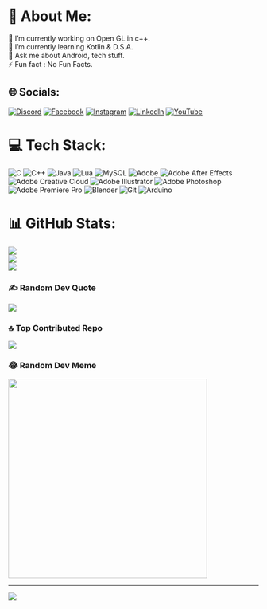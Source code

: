 # 💫 About Me:
🔭 I’m currently working on Open GL in c++.<br>🌱 I’m currently learning Kotlin & D.S.A.<br>💬 Ask me about Android, tech stuff.<br>⚡ Fun fact : No Fun Facts.


## 🌐 Socials:
[![Discord](https://img.shields.io/badge/Discord-%237289DA.svg?logo=discord&logoColor=white)](https://discord.gg/wrwhyHA2CF) [![Facebook](https://img.shields.io/badge/Facebook-%231877F2.svg?logo=Facebook&logoColor=white)](https://facebook.com/OmAnand ) [![Instagram](https://img.shields.io/badge/Instagram-%23E4405F.svg?logo=Instagram&logoColor=white)](https://instagram.com/om._.anand) [![LinkedIn](https://img.shields.io/badge/LinkedIn-%230077B5.svg?logo=linkedin&logoColor=white)](https://linkedin.com/in/omanand10) [![YouTube](https://img.shields.io/badge/YouTube-%23FF0000.svg?logo=YouTube&logoColor=white)](https://youtube.com/@Om-Anand) 

# 💻 Tech Stack:
![C](https://img.shields.io/badge/c-%2300599C.svg?style=for-the-badge&logo=c&logoColor=white) ![C++](https://img.shields.io/badge/c++-%2300599C.svg?style=for-the-badge&logo=c%2B%2B&logoColor=white) ![Java](https://img.shields.io/badge/java-%23ED8B00.svg?style=for-the-badge&logo=openjdk&logoColor=white) ![Lua](https://img.shields.io/badge/lua-%232C2D72.svg?style=for-the-badge&logo=lua&logoColor=white) ![MySQL](https://img.shields.io/badge/mysql-4479A1.svg?style=for-the-badge&logo=mysql&logoColor=white) ![Adobe](https://img.shields.io/badge/adobe-%23FF0000.svg?style=for-the-badge&logo=adobe&logoColor=white) ![Adobe After Effects](https://img.shields.io/badge/Adobe%20After%20Effects-9999FF.svg?style=for-the-badge&logo=Adobe%20After%20Effects&logoColor=white) ![Adobe Creative Cloud](https://img.shields.io/badge/Adobe%20Creative%20Cloud-DA1F26.svg?style=for-the-badge&logo=Adobe%20Creative%20Cloud&logoColor=white) ![Adobe Illustrator](https://img.shields.io/badge/adobe%20illustrator-%23FF9A00.svg?style=for-the-badge&logo=adobe%20illustrator&logoColor=white) ![Adobe Photoshop](https://img.shields.io/badge/adobe%20photoshop-%2331A8FF.svg?style=for-the-badge&logo=adobe%20photoshop&logoColor=white) ![Adobe Premiere Pro](https://img.shields.io/badge/Adobe%20Premiere%20Pro-9999FF.svg?style=for-the-badge&logo=Adobe%20Premiere%20Pro&logoColor=white) ![Blender](https://img.shields.io/badge/blender-%23F5792A.svg?style=for-the-badge&logo=blender&logoColor=white) ![Git](https://img.shields.io/badge/git-%23F05033.svg?style=for-the-badge&logo=git&logoColor=white) ![Arduino](https://img.shields.io/badge/-Arduino-00979D?style=for-the-badge&logo=Arduino&logoColor=white)
# 📊 GitHub Stats:
![](https://github-readme-stats.vercel.app/api?username=Om-anand-0&theme=radical&hide_border=false&include_all_commits=true&count_private=true)<br/>
![](https://github-readme-streak-stats.herokuapp.com/?user=Om-anand-0&theme=radical&hide_border=false)<br/>
![](https://github-readme-stats.vercel.app/api/top-langs/?username=Om-anand-0&theme=radical&hide_border=false&include_all_commits=true&count_private=true&layout=compact)

### ✍️ Random Dev Quote
![](https://quotes-github-readme.vercel.app/api?type=horizontal&theme=radical)

### 🔝 Top Contributed Repo
![](https://github-contributor-stats.vercel.app/api?username=Om-anand-0&limit=5&theme=dark&combine_all_yearly_contributions=true)

### 😂 Random Dev Meme
<img src='https://memer-new.vercel.app/' style="height: 400px;"/>

---
[![](https://visitcount.itsvg.in/api?id=Om-anand-0&icon=0&color=7)](https://visitcount.itsvg.in)

<!-- Proudly created with GPRM ( https://gprm.itsvg.in ) -->
